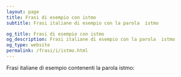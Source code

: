 ```yaml
---
layout: page
title: Frasi di esempio con istmo 
subtitle: Frasi italiane di esempio con la parola  istmo

og_title: Frasi di esempio con istmo 
og_description: Frasi italiane di esempio con la parola  istmo
og_type: website
permalink: /frasi/i/istmo.html
---
```


Frasi italiane di esempio contenenti la parola istmo:



